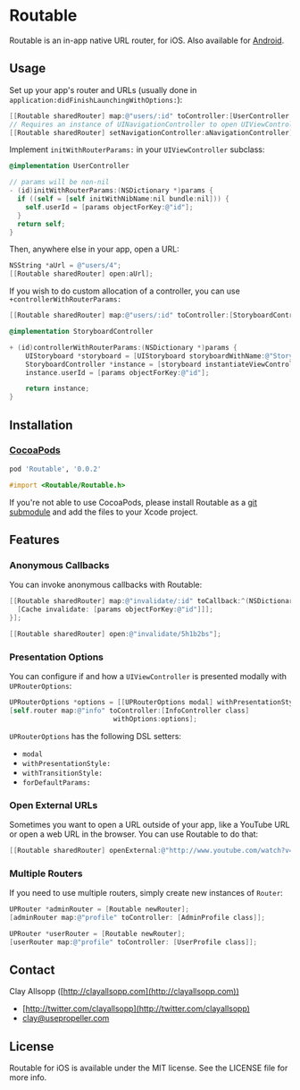 # Routable

Routable is an in-app native URL router, for iOS. Also available for [Android](https://github.com/usepropeller/routable-android).

## Usage

Set up your app's router and URLs (usually done in `application:didFinishLaunchingWithOptions:`):

```objective-c
[[Routable sharedRouter] map:@"users/:id" toController:[UserController class]];
// Requires an instance of UINavigationController to open UIViewControllers
[[Routable sharedRouter] setNavigationController:aNavigationController];
```

Implement `initWithRouterParams:` in your `UIViewController` subclass:

```objective-c
@implementation UserController

// params will be non-nil
- (id)initWithRouterParams:(NSDictionary *)params {
  if ((self = [self initWithNibName:nil bundle:nil])) {
    self.userId = [params objectForKey:@"id"];
  }
  return self;
}
```

Then, anywhere else in your app, open a URL:

```objective-c
NSString *aUrl = @"users/4";
[[Routable sharedRouter] open:aUrl];
```

If you wish to do custom allocation of a controller, you can use `+controllerWithRouterParams:`

```objective-c
[[Routable sharedRouter] map:@"users/:id" toController:[StoryboardController class]];

@implementation StoryboardController

+ (id)controllerWithRouterParams:(NSDictionary *)params {
    UIStoryboard *storyboard = [UIStoryboard storyboardWithName:@"Storyboard" bundle:nil];
    StoryboardController *instance = [storyboard instantiateViewControllerWithIdentifier:@"sbController"];
    instance.userId = [params objectForKey:@"id"];

    return instance;
}
```

## Installation

### [CocoaPods](http://cocoapods.org/)

```ruby
pod 'Routable', '0.0.2'
```

```objective-c
#import <Routable/Routable.h>
```

If you're not able to use CocoaPods, please install Routable as a [git submodule](http://schacon.github.com/git/user-manual.html#submodules) and add the files to your Xcode project.

## Features

### Anonymous Callbacks

You can invoke anonymous callbacks with Routable:

```objective-c
[[Routable sharedRouter] map:@"invalidate/:id" toCallback:^(NSDictionary *params) {
  [Cache invalidate: [params objectForKey:@"id"]]];
}];

[[Routable sharedRouter] open:@"invalidate/5h1b2bs"];
```

### Presentation Options

You can configure if and how a `UIViewController` is presented modally with `UPRouterOptions`:

```objective-c
UPRouterOptions *options = [[UPRouterOptions modal] withPresentationStyle: UIModalPresentationFormSheet];
[self.router map:@"info" toController:[InfoController class]
                          withOptions:options];
```

`UPRouterOptions` has the following DSL setters:
- `modal`
- `withPresentationStyle:`
- `withTransitionStyle:`
- `forDefaultParams:`

### Open External URLs

Sometimes you want to open a URL outside of your app, like a YouTube URL or open a web URL in the browser. You can use Routable to do that:

```objective-c
[[Routable sharedRouter] openExternal:@"http://www.youtube.com/watch?v=oHg5SJYRHA0"];
```

### Multiple Routers

If you need to use multiple routers, simply create new instances of `Router`:

```objective-c
UPRouter *adminRouter = [Routable newRouter];
[adminRouter map:@"profile" toController: [AdminProfile class]];

UPRouter *userRouter = [Routable newRouter];
[userRouter map:@"profile" toController: [UserProfile class]];
```

## Contact

Clay Allsopp ([http://clayallsopp.com](http://clayallsopp.com))

- [http://twitter.com/clayallsopp](http://twitter.com/clayallsopp)
- [clay@usepropeller.com](clay@usepropeller.com)

## License

Routable for iOS is available under the MIT license. See the LICENSE file for more info.
